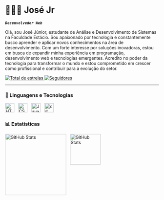 # 👨🏽‍💻 José Jr

***`Desenvolvedor Web`***

Olá, sou José Júnior, estudante de Análise e Desenvolvimento de Sistemas na Faculdade Estácio. Sou apaixonado por tecnologia e constantemente busco aprender e aplicar novos conhecimentos na área de desenvolvimento. Com um forte interesse por soluções inovadoras, estou em busca de expandir minha experiência em programação, desenvolvimento web e tecnologias emergentes. Acredito no poder da tecnologia para transformar o mundo e estou comprometido em crescer como profissional e contribuir para a evolução do setor.

 <p align="left">
        <a href="https://github.com/jjosejr?tab=repositories&sort=stargazers">
            <img 
            alt="Total de estrelas" 
            title="Total de estrelas" 
            src="https://custom-icon-badges.demolab.com/github/stars/jjosejr?color=55960c&style=for-the-badge&labelColor=488207&logo=star&label=estrelas"
            />
            </a>
        <a href="https://github.com/jjosejr?tab=followers">
            <img 
            alt="Seguidores"
            title="Me siga no Github"
            src="https://custom-icon-badges.demolab.com/github/followers/jjosejr?color=236ad3&labelColor=1155ba&style=for-the-badge&logo=github&label=Seguidores&logoColor=white"
            />
    </a> 
   </p>

   ---

   ### 🤖 Linguagens e Tecnologias 


<img
    align="left" 
    alt="HTML"
    title="HTML" 
    width="30px" 
    style="padding-right: 10px;" 
    src="https://cdn.jsdelivr.net/gh/devicons/devicon@latest/icons/html5/html5-original.svg" />
            

<img
    align="left" 
    alt="CSS" 
    title="CSS"
    width="30px" 
    style="padding-right: 10px;" 
    src="https://cdn.jsdelivr.net/gh/devicons/devicon@latest/icons/css3/css3-original.svg" />



<img 
    align="left" 
    alt="JavaScript" 
    title="JavaScript"
    width="30px" 
    style="padding-right: 10px;" 
src="https://cdn.jsdelivr.net/gh/devicons/devicon@latest/icons/javascript/javascript-plain.svg" />

<img 
    align="left" 
    alt="c#" 
    title="c#"
    width="30px" 
    style="padding-right: 10px;" 
src="[https://cdn.jsdelivr.net/gh/devicons/devicon@latest/icons/javascript/javascript-plain.svg](https://img.icons8.com/color/512/c-sharp-logo.png)" />
        

<br/>
<br/>

### 📊 Estatísticas

<img 
    align="left" 
    alt="GitHub Stats" 
    height="200" 
    style="padding-right: 10px;" 
    src="https://github-readme-stats.vercel.app/api?username=jjosejr&show_icons=true&theme=highcontrast&include_all_commits=true&locale=pt-br" 
  />

<img 
    align="left" 
    alt="GitHub Stats" 
    height="100" 
    style="padding-right: 10px;"
    src="https://github-readme-stats.vercel.app/api/top-langs/?username=jjosejr&theme=highcontrast&layout=compact&custom_title=Tecnologias&langs_count=3" 
  />
          
          
